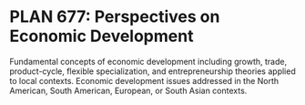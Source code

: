 # PLAN 677: Perspectives on Economic Development

Fundamental concepts of economic development including growth, trade, product-cycle, flexible specialization, and entrepreneurship theories applied to local contexts. Economic development issues addressed in the North American, South American, European, or South Asian contexts.